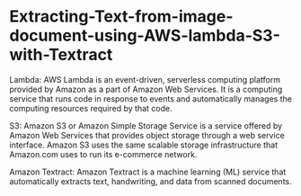 # Extracting-Text-from-image-document-using-AWS-lambda-S3-with-Textract

Lambda: AWS Lambda is an event-driven, serverless computing platform provided by Amazon as a part of Amazon Web Services. It is a computing service that runs code in response to events and automatically manages the computing resources required by that code.

S3: Amazon S3 or Amazon Simple Storage Service is a service offered by Amazon Web Services that provides object storage through a web service interface. Amazon S3 uses the same scalable storage infrastructure that Amazon.com uses to run its e-commerce network.

Amazon Textract: Amazon Textract is a machine learning (ML) service that automatically extracts text, handwriting, and data from scanned documents.
